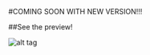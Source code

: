 #COMING SOON WITH NEW VERSION!!!

##See the preview!

![alt tag](http://s15.postimg.org/rcg1q7ui3/Screenshot_2015_12_12_01_43_35.png)

